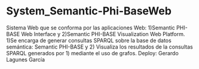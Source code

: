 # System_Semantic-Phi-BaseWeb
Sistema Web que se conforma por las aplicaciones Web: 1)Semantic PHI-BASE Web Interface y 2)Semantic PHI-BASE Visualization Web Platform. 1)Se encarga de generar consultas SPARQL sobre la base de datos semántica: Semantic PHI-BASE y 2) Visualiza los resultados de la consultas SPARQL generados por 1) mediante el uso de grafos. 
Deploy: Gerardo Lagunes García
